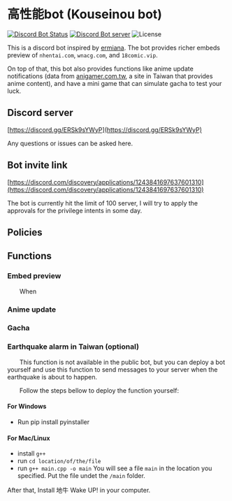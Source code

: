 # 高性能bot (Kouseinou bot)
[![Discord Bot Status](https://img.shields.io/badge/高性能bot-✓%20BOT-%235865F2?style=flat-square&logo=Discord&logoColor=FFFFFF)](https://discord.com/discovery/applications/1243841697637601310)
[![Discord Bot server](https://img.shields.io/discord/1263477574785564703?label=support%20server&style=flat-square&logo=Discord&logoColor=FFFFFF)](https://discord.gg/ERSk9sYWyP)
![License](https://img.shields.io/badge/License-MIT-orange?style=flat-square&logo=License&logoColor=FFFFFF)

This is a discord bot inspired by [ermiana](https://github.com/canaria3406/ermiana).
The bot provides richer embeds preview of `nhentai.com`, `wnacg.com`, and `18comic.vip`. 

On top of that, this bot also provides functions like anime update notifications (data from [anigamer.com.tw](https://ani.gamer.com.tw), a site in Taiwan that provides anime content), and have a mini game that can simulate gacha to test your luck.

## Discord server
[https://discord.gg/ERSk9sYWyP](https://discord.gg/ERSk9sYWyP)

Any questions or issues can be asked here.

## Bot invite link
[https://discord.com/discovery/applications/1243841697637601310](https://discord.com/discovery/applications/1243841697637601310)

The bot is currently hit the limit of 100 server, I will try to apply the approvals for the privilege intents in some day.

## Policies

## Functions
### Embed preview
&emsp;&emsp;When
### Anime update
### Gacha

### Earthquake alarm in Taiwan (optional)
&emsp;&emsp;This function is not available in the public bot, but you can deploy a bot yourself and use this function to send messages to your server when the earthquake is about to happen.

&emsp;&emsp;Follow the steps bellow to deploy the function yourself:
#### For Windows
 - Run 
  pip install pyinstaller
#### For Mac/Linux
 - install `g++`
 - run `cd location/of/the/file`
 - run `g++ main.cpp -o main`
 You will see a file `main` in the location you specified. Put the file undet the `/main` folder.

 After that, Install 地牛 Wake UP! in your computer.
